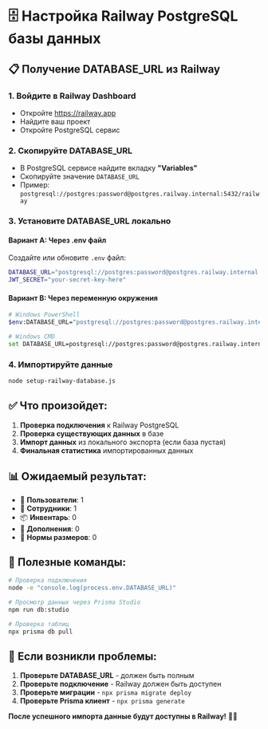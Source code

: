 # 🗄️ Настройка Railway PostgreSQL базы данных

## 📋 **Получение DATABASE_URL из Railway**

### **1. Войдите в Railway Dashboard**
- Откройте https://railway.app
- Найдите ваш проект
- Откройте PostgreSQL сервис

### **2. Скопируйте DATABASE_URL**
- В PostgreSQL сервисе найдите вкладку **"Variables"**
- Скопируйте значение `DATABASE_URL`
- Пример: `postgresql://postgres:password@postgres.railway.internal:5432/railway`

### **3. Установите DATABASE_URL локально**

#### **Вариант A: Через .env файл**
Создайте или обновите `.env` файл:
```bash
DATABASE_URL="postgresql://postgres:password@postgres.railway.internal:5432/railway"
JWT_SECRET="your-secret-key-here"
```

#### **Вариант B: Через переменную окружения**
```bash
# Windows PowerShell
$env:DATABASE_URL="postgresql://postgres:password@postgres.railway.internal:5432/railway"

# Windows CMD
set DATABASE_URL=postgresql://postgres:password@postgres.railway.internal:5432/railway
```

### **4. Импортируйте данные**
```bash
node setup-railway-database.js
```

## ✅ **Что произойдет:**

1. **Проверка подключения** к Railway PostgreSQL
2. **Проверка существующих данных** в базе
3. **Импорт данных** из локального экспорта (если база пустая)
4. **Финальная статистика** импортированных данных

## 📊 **Ожидаемый результат:**
- 👥 **Пользователи**: 1
- 👷 **Сотрудники**: 1
- 📦 **Инвентарь**: 0
- 🔧 **Дополнения**: 0
- 📏 **Нормы размеров**: 0

## 🔧 **Полезные команды:**

```bash
# Проверка подключения
node -e "console.log(process.env.DATABASE_URL)"

# Просмотр данных через Prisma Studio
npm run db:studio

# Проверка таблиц
npx prisma db pull
```

## 🚨 **Если возникли проблемы:**

1. **Проверьте DATABASE_URL** - должен быть полным
2. **Проверьте подключение** - Railway должен быть доступен
3. **Проверьте миграции** - `npx prisma migrate deploy`
4. **Проверьте Prisma клиент** - `npx prisma generate`

**После успешного импорта данные будут доступны в Railway!** 🎉✨
